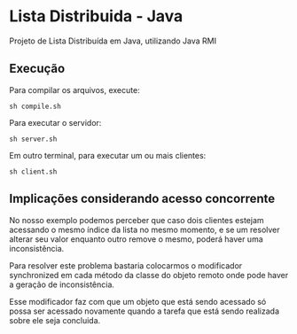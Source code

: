 # Lista Distribuida - Java
Projeto de Lista Distribuída em Java, utilizando Java RMI

## Execução
Para compilar os arquivos, execute:
```
sh compile.sh
```

Para executar o servidor:
```
sh server.sh
```

Em outro terminal, para executar um ou mais clientes:
```
sh client.sh
```

## Implicações considerando acesso concorrente

No nosso exemplo podemos perceber que caso dois clientes estejam acessando o mesmo índice da lista no mesmo momento, e se um resolver alterar seu valor enquanto outro remove o mesmo, poderá haver uma inconsistência.

Para resolver este problema bastaria colocarmos o modificador synchronized em cada método da classe do objeto remoto onde pode haver a geração de inconsistência.

Esse modificador faz com que um objeto que está sendo acessado só possa ser acessado novamente quando a tarefa que está sendo realizada sobre ele seja concluida.
